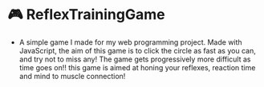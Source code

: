 # 🎮 ReflexTrainingGame

- A simple game I made for my web programming project. Made with JavaScript, the aim of this game is to click the circle as fast as you can, and try not to miss any! The game gets progressively more difficult as time goes on!! this game is aimed at honing your reflexes, reaction time and mind to muscle connection!
